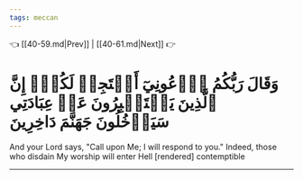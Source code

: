 ```yaml
---
tags: meccan
---
```


👈 [[40-59.md|Prev]] | [[40-61.md|Next]] 👉

# وَقَالَ رَبُّكُمُ ٱدۡعُونِيٓ أَسۡتَجِبۡ لَكُمۡۚ إِنَّ ٱلَّذِينَ يَسۡتَكۡبِرُونَ عَنۡ عِبَادَتِي سَيَدۡخُلُونَ جَهَنَّمَ دَاخِرِينَ

And your Lord says, "Call upon Me; I will respond to you." Indeed, those who disdain My worship will enter Hell [rendered] contemptible

---

